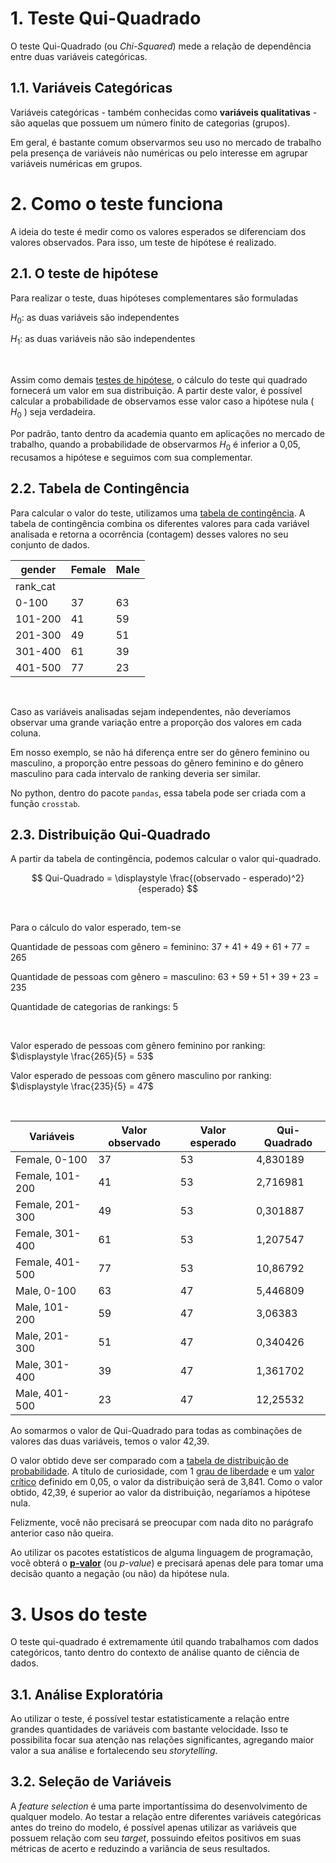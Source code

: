 # 1. Teste Qui-Quadrado

O teste Qui-Quadrado (ou *Chi-Squared*) mede a relação de dependência entre duas variáveis categóricas.

## 1.1. Variáveis Categóricas

Variáveis categóricas - também conhecidas como __variáveis qualitativas__ - são aquelas que possuem um número finito de categorias (grupos).

Em geral, é bastante comum observarmos seu uso no mercado de trabalho pela presença de variáveis não numéricas ou pelo interesse em agrupar variáveis numéricas em grupos.

# 2. Como o teste funciona

A ideia do teste é medir como os valores esperados se diferenciam dos valores observados. Para isso, um teste de hipótese é realizado.

## 2.1. O teste de hipótese

Para realizar o teste, duas hipóteses complementares são formuladas

$H_0:$ as duas variáveis são independentes

$H_1:$ as duas variáveis não são independentes

<br>

Assim como demais [testes de hipótese](https://www.inf.ufsc.br/~andre.zibetti/probabilidade/teste-de-hipoteses.html), o cálculo do teste qui quadrado fornecerá um valor em sua distribuição. A partir deste valor, é possível calcular a probabilidade de observamos esse valor caso a hipótese nula ( $H_0$ ) seja verdadeira.

Por padrão, tanto dentro da academia quanto em aplicações no mercado de trabalho, quando a probabilidade de observarmos $H_0$ é inferior a 0,05, recusamos a hipótese e seguimos com sua complementar.

## 2.2. Tabela de Contingência

Para calcular o valor do teste, utilizamos uma [tabela de contingência](https://pt.khanacademy.org/math/statistics-probability/analyzing-categorical-data/two-way-tables-for-categorical-data/a/two-way-tables-review). A tabela de contingência combina os diferentes valores para cada variável analisada e retorna a ocorrência (contagem) desses valores no seu conjunto de dados.

| gender | Female | Male |
| --- | --- | --- |
| rank_cat |  |  |
| 0-100 | 37 | 63 |
| 101-200 | 41 | 59 |
| 201-300 | 49 | 51 |
| 301-400 | 61 | 39 |
| 401-500 | 77 | 23 |

<br>

Caso as variáveis analisadas sejam independentes, não deveríamos observar uma grande variação entre a proporção dos valores em cada coluna.

Em nosso exemplo, se não há diferença entre ser do gênero feminino ou masculino, a proporção entre pessoas do gênero feminino e do gênero masculino para cada intervalo de ranking deveria ser similar.

No python, dentro do pacote `pandas`, essa tabela pode ser criada com a função `crosstab`.

## 2.3. Distribuição Qui-Quadrado

A partir da tabela de contingência, podemos calcular o valor qui-quadrado.

$$
Qui-Quadrado = \displaystyle \frac{(observado - esperado)^2}{esperado}
$$

<br>

Para o cálculo do valor esperado, tem-se

Quantidade de pessoas com gênero = feminino: $37 + 41 + 49 + 61 + 77 = 265$

Quantidade de pessoas com gênero = masculino: $63 + 59 + 51 + 39 + 23 = 235$

Quantidade de categorias de rankings: $5$ 

<br>

Valor esperado de pessoas com gênero feminino por ranking: $\displaystyle \frac{265}{5} = 53$

Valor esperado de pessoas com gênero masculino por ranking: $\displaystyle \frac{235}{5} = 47$

<br>

| Variáveis | Valor observado | Valor esperado | Qui-Quadrado |
| --- | --- | --- | --- |
| Female, 0-100 | 37 | 53 | 4,830189 |
| Female, 101-200 | 41 | 53 | 2,716981 |
| Female, 201-300 | 49 | 53 | 0,301887 |
| Female, 301-400 | 61 | 53 | 1,207547 |
| Female, 401-500 | 77 | 53 | 10,86792 |
| Male, 0-100 | 63 | 47 | 5,446809 |
| Male, 101-200 | 59 | 47 | 3,06383 |
| Male, 201-300 | 51 | 47 | 0,340426 |
| Male, 301-400 | 39 | 47 | 1,361702 |
| Male, 401-500 | 23 | 47 | 12,25532 |

Ao somarmos o valor de Qui-Quadrado para todas as combinações de valores das duas variáveis, temos o valor 42,39. 

O valor obtido deve ser comparado com a [tabela de distribuição de probabilidade](https://www.ime.unicamp.br/~cnaber/Tabela%20da%20Qui-quadrado.pdf). A título de curiosidade, com 1 [grau de liberdade](https://blog.minitab.com/pt/quais-sao-os-graus-de-liberdade-nas-estatisticas) e um [valor crítico](https://support.minitab.com/pt-br/minitab/20/help-and-how-to/statistics/basic-statistics/supporting-topics/basics/what-is-a-critical-value/) definido em 0,05, o valor da distribuição será de 3,841. Como o valor obtido, 42,39, é superior ao valor da distribuição, negaríamos a hipótese nula.

Felizmente, você não precisará se preocupar com nada dito no parágrafo anterior caso não queira.

Ao utilizar os pacotes estatísticos de alguma linguagem de programação, você obterá o [**p-valor**](https://medium.com/psicodata/o-que-o-p-valor-significa-2680dc4729e8) (ou *p-value*) e precisará apenas dele para tomar uma decisão quanto a negação (ou não) da hipótese nula. 

# 3. Usos do teste

O teste qui-quadrado é extremamente útil quando trabalhamos com dados categóricos, tanto dentro do contexto de análise quanto de ciência de dados.

## 3.1. Análise Exploratória

Ao utilizar o teste, é possível testar estatisticamente a relação entre grandes quantidades de variáveis com bastante velocidade. Isso te possibilita focar sua atenção nas relações significantes, agregando maior valor a sua análise e fortalecendo seu *storytelling*.

## 3.2. Seleção de Variáveis

A *feature selection* é uma parte importantíssima do desenvolvimento de qualquer modelo. Ao testar a relação entre diferentes variáveis categóricas antes do treino do modelo, é possível apenas utilizar as variáveis que possuem relação com seu *target*, possuindo efeitos positivos em suas métricas de acerto e reduzindo a variância de seus resultados.
